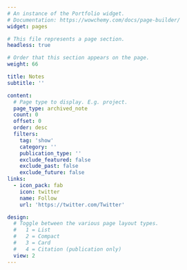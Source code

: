 ```yaml
---
# An instance of the Portfolio widget.
# Documentation: https://wowchemy.com/docs/page-builder/
widget: pages

# This file represents a page section.
headless: true

# Order that this section appears on the page.
weight: 66

title: Notes
subtitle: ''

content:
  # Page type to display. E.g. project.
  page_type: archived_note
  count: 0
  offset: 0
  order: desc
  filters:
    tag: 'show'
    category: ''
    publication_type: ''
    exclude_featured: false
    exclude_past: false
    exclude_future: false
links:
  - icon_pack: fab
    icon: twitter
    name: Follow
    url: 'https://twitter.com/Twitter'

design:
  # Toggle between the various page layout types.
  #   1 = List
  #   2 = Compact
  #   3 = Card
  #   4 = Citation (publication only)  
  view: 2
---
```

